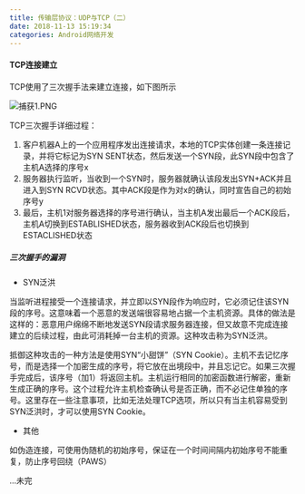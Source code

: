 ```yaml
---
title: 传输层协议：UDP与TCP（二）
date: 2018-11-13 15:19:34
categories: Android网络开发
---
```


#### TCP连接建立

TCP使用了三次握手法来建立连接，如下图所示

![捕获1.PNG](https://i.loli.net/2018/11/13/5bea910814091.png)

TCP三次握手详细过程：

1. 客户机器A上的一个应用程序发出连接请求，本地的TCP实体创建一条连接记录，并将它标记为SYN SENT状态，然后发送一个SYN段，此SYN段中包含了主机A选择的序号x
2. 服务器执行监听，当收到一个SYN时，服务器就确认该段发出SYN+ACK并且进入到SYN RCVD状态。其中ACK段是作为对x的确认，同时宣告自己的初始序号y
3. 最后，主机1对服务器选择的序号进行确认，当主机A发出最后一个ACK段后，主机A切换到ESTABLISHED状态，服务器收到ACK段后也切换到ESTACLISHED状态

##### 三次握手的漏洞

* SYN泛洪

当监听进程接受一个连接请求，并立即以SYN段作为响应时，它必须记住该SYN段的序号。这意味着一个恶意的发送端很容易地占据一个主机资源。具体的做法是这样的：恶意用户绵绵不断地发送SYN段请求服务器连接，但又故意不完成连接建立的后续过程，由此可消耗掉一台主机的资源。这种攻击称为SYN泛洪。

抵御这种攻击的一种方法是使用SYN“小甜饼”（SYN Cookie）。主机不去记忆序号，而是选择一个加密生成的序号，将它放在出境段中，并且忘记它。如果三次握手完成后，该序号（加1）将返回主机。主机运行相同的加密函数进行解密，重新生成正确的序号。这个过程允许主机检查确认号是否正确，而不必记住单独的序号。这里存在一些注意事项，比如无法处理TCP选项，所以只有当主机容易受到SYN泛洪时，才可以使用SYN Cookie。

* 其他

如伪造连接，可使用伪随机的初始序号，保证在一个时间间隔内初始序号不能重复，防止序号回绕（PAWS）

...未完
